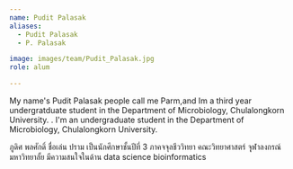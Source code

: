 ```yaml
---
name: Pudit Palasak
aliases:
  - Pudit Palasak
  - P. Palasak

image: images/team/Pudit_Palasak.jpg
role: alum

---
```


My name's Pudit Palasak people call me Parm,and Im a third year undergratduate  student in the Department of Microbiology, Chulalongkorn University.
. I'm an undergraduate student in the Department of Microbiology, Chulalongkorn University.

ภูดิศ พลศักดิ์ ชื่อเล่น ปราม เป็นนักศึกษาชั้นปีที่ 3 ภาคจจุลชีววิทยา คณะวิทยาศาสตร์ จุุฬาลงกรณ์มหาวิทยาลั้ย มีความสนใจในด้าน  data science bioinformatics
